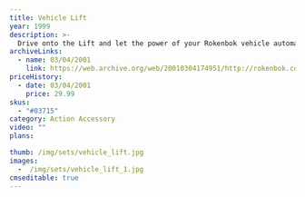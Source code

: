 ```yaml
---
title: Vehicle Lift
year: 1999
description: >-
  Drive onto the Lift and let the power of your Rokenbok vehicle automatically raise the vehicle into the air for easy maintenance. A Rokenbok mechanic, workbench and garage accessories are included. Your Rokenbok vehicle is all the power you'll need. No batteries are required! Includes 33 pieces. Requires Start Set.
archiveLinks:
  - name: 03/04/2001
    link: https://web.archive.org/web/20010304174951/http://rokenbok.com/catalog/pd_aa_vehicle.html
priceHistory:
  - date: 03/04/2001
    price: 29.99
skus:
  - "#03715"
category: Action Accessory
video: ""
plans:

thumb: /img/sets/vehicle_lift.jpg
images:
  -  /img/sets/vehicle_lift_1.jpg
cmseditable: true
---
```

